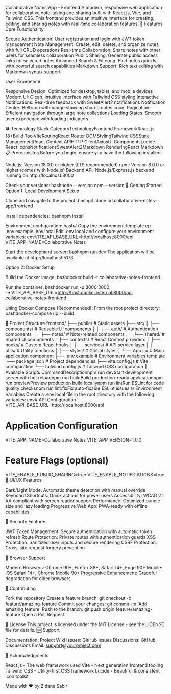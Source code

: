 Collaborative Notes App - Frontend
A modern, responsive web application for collaborative note-taking and sharing built with React.js, Vite, and Tailwind CSS. This frontend provides an intuitive interface for creating, editing, and sharing notes with real-time collaboration features.
🚀 Features
Core Functionality

Secure Authentication: User registration and login with JWT token management
Note Management: Create, edit, delete, and organize notes with full CRUD operations
Real-time Collaboration: Share notes with other users for seamless collaboration
Public Sharing: Generate public access links for selected notes
Advanced Search & Filtering: Find notes quickly with powerful search capabilities
Markdown Support: Rich text editing with Markdown syntax support

User Experience

Responsive Design: Optimized for desktop, tablet, and mobile devices
Modern UI: Clean, intuitive interface with Tailwind CSS styling
Interactive Notifications: Real-time feedback with SweetAlert2 notifications
Notification Center: Bell icon with badge showing shared notes count
Pagination: Efficient navigation through large note collections
Loading States: Smooth user experience with loading indicators

🛠 Technology Stack
CategoryTechnologyFrontend FrameworkReact.js 18+Build ToolViteRoutingReact Router DOMStylingTailwind CSSState ManagementReact Context APIHTTP ClientAxiosUI ComponentsLucide React IconsNotificationsSweetAlert2Markdown RenderingReact Markdown
📋 Prerequisites
Before you begin, ensure you have the following installed:

Node.js: Version 18.0.0 or higher (LTS recommended)
npm: Version 8.0.0 or higher (comes with Node.js)
Backend API: Node.js/Express.js backend running on http://localhost:8000

Check your versions:
bashnode --version
npm --version
🚀 Getting Started
Option 1: Local Development Setup

Clone and navigate to the project:
bashgit clone <repository-url>
cd collaborative-notes-app/frontend

Install dependencies:
bashnpm install

Environment configuration:
bash# Copy the environment template
cp .env.example .env.local
Edit .env.local and configure your environment variables:
envVITE_API_BASE_URL=http://localhost:8000/api
VITE_APP_NAME=Collaborative Notes

Start the development server:
bashnpm run dev
The application will be available at http://localhost:5173

Option 2: Docker Setup

Build the Docker image:
bashdocker build -t collaborative-notes-frontend .

Run the container:
bashdocker run -p 3000:3000 \
  -e VITE_API_BASE_URL=http://host.docker.internal:8000/api \
  collaborative-notes-frontend

Using Docker Compose (Recommended):
From the root project directory:
bashdocker-compose up --build


📁 Project Structure
frontend/
├── public/                 # Static assets
├── src/
│   ├── components/        # Reusable UI components
│   │   ├── auth/         # Authentication components
│   │   ├── notes/        # Note-related components
│   │   └── shared/       # Shared UI components
│   ├── contexts/         # React Context providers
│   ├── hooks/            # Custom React hooks
│   ├── services/         # API service layer
│   ├── utils/            # Utility functions
│   ├── styles/           # Global styles
│   └── App.jsx           # Main application component
├── .env.example          # Environment variables template
├── package.json          # Project dependencies
├── vite.config.js        # Vite configuration
└── tailwind.config.js    # Tailwind CSS configuration
🔧 Available Scripts
CommandDescriptionnpm run devStart development server with hot reloadnpm run buildBuild production-ready applicationnpm run previewPreview production build locallynpm run lintRun ESLint for code quality checksnpm run lint:fixFix auto-fixable ESLint issues
🌐 Environment Variables
Create a .env.local file in the root directory with the following variables:
env# API Configuration
VITE_API_BASE_URL=http://localhost:8000/api

# Application Configuration
VITE_APP_NAME=Collaborative Notes
VITE_APP_VERSION=1.0.0

# Feature Flags (optional)
VITE_ENABLE_PUBLIC_SHARING=true
VITE_ENABLE_NOTIFICATIONS=true
🎨 UI/UX Features

Dark/Light Mode: Automatic theme detection with manual override
Keyboard Shortcuts: Quick actions for power users
Accessibility: WCAG 2.1 AA compliant with screen reader support
Performance: Optimized bundle size and lazy loading
Progressive Web App: PWA-ready with offline capabilities

🔐 Security Features

JWT Token Management: Secure authentication with automatic token refresh
Route Protection: Private routes with authentication guards
XSS Protection: Sanitized user inputs and secure rendering
CSRF Protection: Cross-site request forgery prevention

📱 Browser Support

Modern Browsers: Chrome 90+, Firefox 88+, Safari 14+, Edge 90+
Mobile: iOS Safari 14+, Chrome Mobile 90+
Progressive Enhancement: Graceful degradation for older browsers


🤝 Contributing

Fork the repository
Create a feature branch: git checkout -b feature/amazing-feature
Commit your changes: git commit -m 'Add amazing feature'
Push to the branch: git push origin feature/amazing-feature
Open a Pull Request

📄 License
This project is licensed under the MIT License - see the LICENSE file for details.
🆘 Support

Documentation: Project Wiki
Issues: GitHub Issues
Discussions: GitHub Discussions
Email: support@yourproject.com

🙏 Acknowledgments

React.js - The web framework used
Vite - Next generation frontend tooling
Tailwind CSS - Utility-first CSS framework
Lucide - Beautiful & consistent icon toolkit


Made with ❤️ by Zidane Sabir